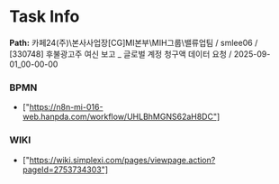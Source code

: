 # Task Info

**Path:** 카페24(주)\본사사업장\[CG]MI본부\MIH그룹\밸류업팀 / smlee06 / [330748] 후불광고주 여신 보고 _ 글로벌 계정 청구액 데이터 요청 / 2025-09-01_00-00-00

### BPMN
- ["https://n8n-mi-016-web.hanpda.com/workflow/UHLBhMGNS62aH8DC"]

### WIKI
- ["https://wiki.simplexi.com/pages/viewpage.action?pageId=2753734303"]

